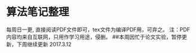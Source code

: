 # 算法笔记整理
每周日一更, 直接阅读PDF文件即可，tex文件为编译PDF用，可弃之。
注：PDF内容均来自互联网，只用作学习用途，侵删。
##本周因忙于论文实验，暂停更新，下周继续更新  2017.3.12
